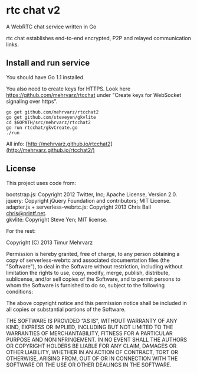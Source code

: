 rtc chat v2
===========

A WebRTC chat service written in Go

rtc chat establishes end-to-end encrypted, P2P and relayed communication links.


Install and run service
-----------------------

You should have Go 1.1 installed.

You also need to create keys for HTTPS. Look here https://github.com/mehrvarz/rtcchat
under "Create keys for WebSocket signaling over https".

	go get github.com/mehrvarz/rtcchat2
	go get github.com/steveyen/gkvlite
	cd $GOPATH/src/mehrvarz/rtcchat2
	go run rtcchat/gkvCreate.go
	./run

All info: [http://mehrvarz.github.io/rtcchat2](http://mehrvarz.github.io/rtcchat2/)

License
-------

This project uses code from:

bootstrap.js: Copyright 2012 Twitter, Inc; Apache License, Version 2.0.<br/>
jquery: Copyright jQuery Foundation and contributors; MIT License.<br/>
adapter.js + serverless-webrtc.js: Copyright 2013 Chris Ball <chris@printf.net>.<br/>
gkvlite: Copyright Steve Yen; MIT license.<br/>

For the rest:

Copyright (C) 2013 Timur Mehrvarz

Permission is hereby granted, free of charge, to any person obtaining a
copy of serverless-webrtc and associated documentation files (the "Software"),
to deal in the Software without restriction, including without limitation the
rights to use, copy, modify, merge, publish, distribute, sublicense, and/or
sell copies of the Software, and to permit persons to whom the Software is
furnished to do so, subject to the following conditions:

The above copyright notice and this permission notice shall be included in
all copies or substantial portions of the Software.

THE SOFTWARE IS PROVIDED “AS IS”, WITHOUT WARRANTY OF ANY KIND, EXPRESS OR
IMPLIED, INCLUDING BUT NOT LIMITED TO THE WARRANTIES OF MERCHANTABILITY,
FITNESS FOR A PARTICULAR PURPOSE AND NONINFRINGEMENT. IN NO EVENT SHALL THE
AUTHORS OR COPYRIGHT HOLDERS BE LIABLE FOR ANY CLAIM, DAMAGES OR OTHER
LIABILITY, WHETHER IN AN ACTION OF CONTRACT, TORT OR OTHERWISE, ARISING FROM,
OUT OF OR IN CONNECTION WITH THE SOFTWARE OR THE USE OR OTHER DEALINGS IN
THE SOFTWARE.


